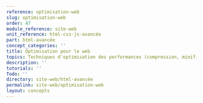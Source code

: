 ```yaml
---
reference: optimisation-web
slug: optimisation-web
order: 47
module_reference: site-web
unit_reference: html-css-js-avancée
part: html-avancée
concept_categories: ''
title: Optimisation pour le web
topics: Techniques d'optimisation des performances (compression, minification)
description: ''
tutorials: ''
Todo: ''
directory: site-web/html-avancée
permalink: site-web/optimisation-web
layout: concepts
---
```

